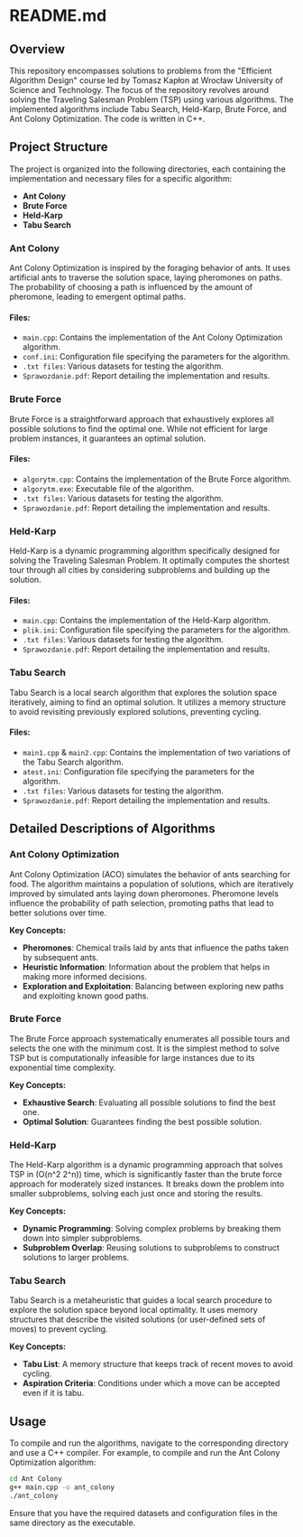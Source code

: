 
# README.md

## Overview

This repository encompasses solutions to problems from the "Efficient Algorithm Design" course led by Tomasz Kapłon at Wrocław University of Science and Technology. The focus of the repository revolves around solving the Traveling Salesman Problem (TSP) using various algorithms. The implemented algorithms include Tabu Search, Held-Karp, Brute Force, and Ant Colony Optimization. The code is written in C++.

## Project Structure

The project is organized into the following directories, each containing the implementation and necessary files for a specific algorithm:

- **Ant Colony**
- **Brute Force**
- **Held-Karp**
- **Tabu Search**

### Ant Colony
Ant Colony Optimization is inspired by the foraging behavior of ants. It uses artificial ants to traverse the solution space, laying pheromones on paths. The probability of choosing a path is influenced by the amount of pheromone, leading to emergent optimal paths.

#### Files:
- `main.cpp`: Contains the implementation of the Ant Colony Optimization algorithm.
- `conf.ini`: Configuration file specifying the parameters for the algorithm.
- `.txt files`: Various datasets for testing the algorithm.
- `Sprawozdanie.pdf`: Report detailing the implementation and results.

### Brute Force
Brute Force is a straightforward approach that exhaustively explores all possible solutions to find the optimal one. While not efficient for large problem instances, it guarantees an optimal solution.

#### Files:
- `algorytm.cpp`: Contains the implementation of the Brute Force algorithm.
- `algorytm.exe`: Executable file of the algorithm.
- `.txt files`: Various datasets for testing the algorithm.
- `Sprawozdanie.pdf`: Report detailing the implementation and results.

### Held-Karp
Held-Karp is a dynamic programming algorithm specifically designed for solving the Traveling Salesman Problem. It optimally computes the shortest tour through all cities by considering subproblems and building up the solution.

#### Files:
- `main.cpp`: Contains the implementation of the Held-Karp algorithm.
- `plik.ini`: Configuration file specifying the parameters for the algorithm.
- `.txt files`: Various datasets for testing the algorithm.
- `Sprawozdanie.pdf`: Report detailing the implementation and results.

### Tabu Search
Tabu Search is a local search algorithm that explores the solution space iteratively, aiming to find an optimal solution. It utilizes a memory structure to avoid revisiting previously explored solutions, preventing cycling.

#### Files:
- `main1.cpp` & `main2.cpp`: Contains the implementation of two variations of the Tabu Search algorithm.
- `atest.ini`: Configuration file specifying the parameters for the algorithm.
- `.txt files`: Various datasets for testing the algorithm.
- `Sprawozdanie.pdf`: Report detailing the implementation and results.

## Detailed Descriptions of Algorithms

### Ant Colony Optimization
Ant Colony Optimization (ACO) simulates the behavior of ants searching for food. The algorithm maintains a population of solutions, which are iteratively improved by simulated ants laying down pheromones. Pheromone levels influence the probability of path selection, promoting paths that lead to better solutions over time.

**Key Concepts:**
- **Pheromones**: Chemical trails laid by ants that influence the paths taken by subsequent ants.
- **Heuristic Information**: Information about the problem that helps in making more informed decisions.
- **Exploration and Exploitation**: Balancing between exploring new paths and exploiting known good paths.

### Brute Force
The Brute Force approach systematically enumerates all possible tours and selects the one with the minimum cost. It is the simplest method to solve TSP but is computationally infeasible for large instances due to its exponential time complexity.

**Key Concepts:**
- **Exhaustive Search**: Evaluating all possible solutions to find the best one.
- **Optimal Solution**: Guarantees finding the best possible solution.

### Held-Karp
The Held-Karp algorithm is a dynamic programming approach that solves TSP in \(O(n^2 2^n)\) time, which is significantly faster than the brute force approach for moderately sized instances. It breaks down the problem into smaller subproblems, solving each just once and storing the results.

**Key Concepts:**
- **Dynamic Programming**: Solving complex problems by breaking them down into simpler subproblems.
- **Subproblem Overlap**: Reusing solutions to subproblems to construct solutions to larger problems.

### Tabu Search
Tabu Search is a metaheuristic that guides a local search procedure to explore the solution space beyond local optimality. It uses memory structures that describe the visited solutions (or user-defined sets of moves) to prevent cycling.

**Key Concepts:**
- **Tabu List**: A memory structure that keeps track of recent moves to avoid cycling.
- **Aspiration Criteria**: Conditions under which a move can be accepted even if it is tabu.

## Usage

To compile and run the algorithms, navigate to the corresponding directory and use a C++ compiler. For example, to compile and run the Ant Colony Optimization algorithm:

```bash
cd Ant Colony
g++ main.cpp -o ant_colony
./ant_colony
```

Ensure that you have the required datasets and configuration files in the same directory as the executable.
